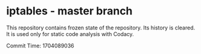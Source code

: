 # iptables - master branch

This repository contains frozen state of the repository.
Its history is cleared. It is used only for static code
analysis with Codacy.

Commit Time: 1704089036